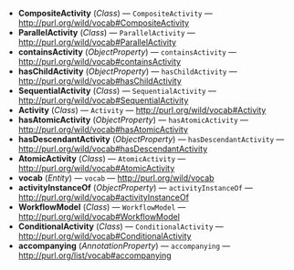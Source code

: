 - **CompositeActivity** (*Class*) — `CompositeActivity` — <http://purl.org/wild/vocab#CompositeActivity>
  <span class='search-tokens' style='display:none'>Composite Activity CompositeActivity composite activity compositeactivity http://purl.org/wild/vocab# Composite Activity http://purl.org/wild/vocab# composite activity http://purl.org/wild/vocab#CompositeActivity http://purl.org/wild/vocab#compositeactivity</span>
- **ParallelActivity** (*Class*) — `ParallelActivity` — <http://purl.org/wild/vocab#ParallelActivity>
  <span class='search-tokens' style='display:none'>Parallel Activity ParallelActivity http://purl.org/wild/vocab# Parallel Activity http://purl.org/wild/vocab# parallel activity http://purl.org/wild/vocab#ParallelActivity http://purl.org/wild/vocab#parallelactivity parallel activity parallelactivity</span>
- **containsActivity** (*ObjectProperty*) — `containsActivity` — <http://purl.org/wild/vocab#containsActivity>
  <span class='search-tokens' style='display:none'>contains Activity contains activity containsActivity containsactivity http://purl.org/wild/vocab#contains Activity http://purl.org/wild/vocab#contains activity http://purl.org/wild/vocab#containsActivity http://purl.org/wild/vocab#containsactivity</span>
- **hasChildActivity** (*ObjectProperty*) — `hasChildActivity` — <http://purl.org/wild/vocab#hasChildActivity>
  <span class='search-tokens' style='display:none'>has Child Activity has child activity hasChildActivity haschildactivity http://purl.org/wild/vocab#has Child Activity http://purl.org/wild/vocab#has child activity http://purl.org/wild/vocab#hasChildActivity http://purl.org/wild/vocab#haschildactivity</span>
- **SequentialActivity** (*Class*) — `SequentialActivity` — <http://purl.org/wild/vocab#SequentialActivity>
  <span class='search-tokens' style='display:none'>Sequential Activity SequentialActivity http://purl.org/wild/vocab# Sequential Activity http://purl.org/wild/vocab# sequential activity http://purl.org/wild/vocab#SequentialActivity http://purl.org/wild/vocab#sequentialactivity sequential activity sequentialactivity</span>
- **Activity** (*Class*) — `Activity` — <http://purl.org/wild/vocab#Activity>
  <span class='search-tokens' style='display:none'>Activity activity http://purl.org/wild/vocab# Activity http://purl.org/wild/vocab# activity http://purl.org/wild/vocab#Activity http://purl.org/wild/vocab#activity</span>
- **hasAtomicActivity** (*ObjectProperty*) — `hasAtomicActivity` — <http://purl.org/wild/vocab#hasAtomicActivity>
  <span class='search-tokens' style='display:none'>has Atomic Activity has atomic activity hasAtomicActivity hasatomicactivity http://purl.org/wild/vocab#has Atomic Activity http://purl.org/wild/vocab#has atomic activity http://purl.org/wild/vocab#hasAtomicActivity http://purl.org/wild/vocab#hasatomicactivity</span>
- **hasDescendantActivity** (*ObjectProperty*) — `hasDescendantActivity` — <http://purl.org/wild/vocab#hasDescendantActivity>
  <span class='search-tokens' style='display:none'>has Descendant Activity has descendant activity hasDescendantActivity hasdescendantactivity http://purl.org/wild/vocab#has Descendant Activity http://purl.org/wild/vocab#has descendant activity http://purl.org/wild/vocab#hasDescendantActivity http://purl.org/wild/vocab#hasdescendantactivity</span>
- **AtomicActivity** (*Class*) — `AtomicActivity` — <http://purl.org/wild/vocab#AtomicActivity>
  <span class='search-tokens' style='display:none'>Atomic Activity AtomicActivity atomic activity atomicactivity http://purl.org/wild/vocab# Atomic Activity http://purl.org/wild/vocab# atomic activity http://purl.org/wild/vocab#AtomicActivity http://purl.org/wild/vocab#atomicactivity</span>
- **vocab** (*Entity*) — `vocab` — <http://purl.org/wild/vocab>
  <span class='search-tokens' style='display:none'>http://purl.org/wild/vocab vocab</span>
- **activityInstanceOf** (*ObjectProperty*) — `activityInstanceOf` — <http://purl.org/wild/vocab#activityInstanceOf>
  <span class='search-tokens' style='display:none'>activity Instance Of activity instance of activityInstanceOf activityinstanceof http://purl.org/wild/vocab#activity Instance Of http://purl.org/wild/vocab#activity instance of http://purl.org/wild/vocab#activityInstanceOf http://purl.org/wild/vocab#activityinstanceof</span>
- **WorkflowModel** (*Class*) — `WorkflowModel` — <http://purl.org/wild/vocab#WorkflowModel>
  <span class='search-tokens' style='display:none'>Workflow Model WorkflowModel http://purl.org/wild/vocab# Workflow Model http://purl.org/wild/vocab# workflow model http://purl.org/wild/vocab#WorkflowModel http://purl.org/wild/vocab#workflowmodel workflow model workflowmodel</span>
- **ConditionalActivity** (*Class*) — `ConditionalActivity` — <http://purl.org/wild/vocab#ConditionalActivity>
  <span class='search-tokens' style='display:none'>Conditional Activity ConditionalActivity conditional activity conditionalactivity http://purl.org/wild/vocab# Conditional Activity http://purl.org/wild/vocab# conditional activity http://purl.org/wild/vocab#ConditionalActivity http://purl.org/wild/vocab#conditionalactivity</span>
- **accompanying** (*AnnotationProperty*) — `accompanying` — <http://purl.org/list/vocab#accompanying>
  <span class='search-tokens' style='display:none'>accompanying http://purl.org/list/vocab#accompanying</span>